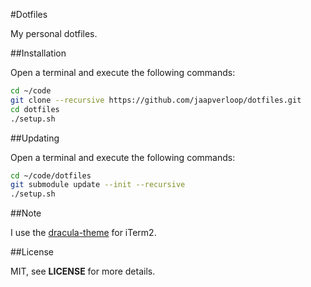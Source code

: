 #Dotfiles

My personal dotfiles.


##Installation

Open a terminal and execute the following commands:

```sh
cd ~/code
git clone --recursive https://github.com/jaapverloop/dotfiles.git
cd dotfiles
./setup.sh
```


##Updating

Open a terminal and execute the following commands:

```sh
cd ~/code/dotfiles
git submodule update --init --recursive
./setup.sh
```


##Note

I use the [dracula-theme] for iTerm2.


##License

MIT, see **LICENSE** for more details.


[dracula-theme]: https://draculatheme.com/
